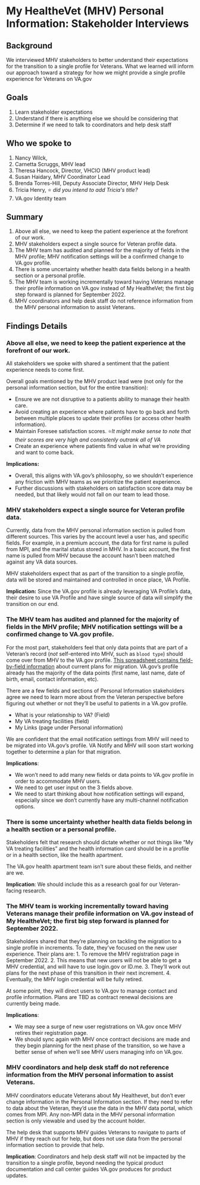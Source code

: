 # My HealtheVet (MHV) Personal Information: Stakeholder Interviews

## Background
We interviewed MHV stakeholders to better understand their expectations for the transition to a single profile for Veterans. What we learned will inform our approach toward a strategy for how we might provide a single profile experience for Veterans on VA.gov

## Goals
1. Learn stakeholder expectations
2. Understand if there is anything else we should be considering that 
3. Determine if we need to talk to coordinators and help desk staff

## Who we spoke to
1. Nancy Wilck, 
2. Carnetta Scruggs, MHV lead
3. Theresa Hancock, Director, VHCIO (MHV product lead)
4. Susan Haidary, MHV Coordinator Lead
5. Brenda Torres-Hill,  Deputy Associate Director, MHV Help Desk
6. Tricia Henry, ⭐ *did you intend to add Tricia's title?*
7. VA.gov Identity team

## Summary
1. Above all else, we need to keep the patient experience at the forefront of our work.
2. MHV stakeholders expect a single source for Veteran profile data.
3. The MHV team has audited and planned for the majority of fields in the MHV profile; MHV notification settings will be a confirmed change to VA.gov profile.
4. There is some uncertainty whether health data fields belong in a health section or a personal profile.
5. The MHV team is working incrementally toward having Veterans manage their profile information on VA.gov instead of My HealtheVet; the first big step forward is planned for September 2022.
6. MHV coordinators and help desk staff do not reference information from the MHV personal information to assist Veterans. 


## Findings Details
### Above all else, we need to keep the patient experience at the forefront of our work.
All stakeholders we spoke with shared a sentiment that the patient experience needs to come first.  

Overall goals mentioned by the MHV product lead were (not only for the personal information section, but for the entire transition):
- Ensure we are not disruptive to a patients ability to manage their health care.
- Avoid creating an experience where patients have to go back and forth between multiple places to update their profiles (or access other health information).
- Maintain Foresee satisfaction scores. ⭐*It might make sense to note that their scores are very high and consistenly outrank all of VA*
- Create an experience where patients find value in what we’re providing and want to come back.

**Implications:** 
- Overall, this aligns with VA.gov’s philosophy, so we shouldn’t experience any friction with MHV teams as we prioritize the patient experience.
- Further discussions with stakeholders on satisfaction score data may be needed, but that likely would not fall on our team to lead those.
	
### MHV stakeholders expect a single source for Veteran profile data. 
Currently, data from the MHV personal information section is pulled from different sources. This varies by the account level a user has, and specific fields. For example, in a premium account, the data for first name is pulled from MPI, and the marital status stored in MHV. In a basic account, the first name is pulled from MHV because the account hasn’t been matched against any VA data sources.

MHV stakeholders expect that as part of the transition to a single profile, data will be stored and maintained and controlled in once place, VA Profile. 

**Implication:** Since the VA.gov profile is already leveraging VA Profile’s data, their desire to use VA Profile and have single source of data will simplify the transition on our end.

### The MHV team has audited and planned for the majority of fields in the MHV profile; MHV notification settings will be a confirmed change to VA.gov profile.

For the most part, stakeholders feel that only data points that are part of a Veteran’s record (*not* self-entered into MHV, such as `blood type`) should come over from MHV to the VA.gov profile.  [This spreadsheet contains field-by-field information](https://github.com/department-of-veterans-affairs/va.gov-team/blob/master/products/identity-personalization/profile/mhv-profile-research/comparison/mhv-profile-audit.xlsx) about current plans for migration.  VA.gov’s profile already has the majority of the data points (first name, last name, date of birth, email, contact information, etc).

There are a few fields and sections of Personal Information stakeholders agree we need to learn more about from the Veteran perspective before figuring out whether or not they’ll be useful to patients in a VA.gov profile.
- What is your relationship to VA? (Field)
- My VA treating facilities (field)
- My Links (page under Personal information)

We are confident that the email notification settings from MHV will need to be migrated into VA.gov’s profile. VA Notify and MHV will soon start working together to determine a plan for that migration.

**Implications**: 
- We won’t need to add many new fields or data points to VA.gov profile in order to accommodate MHV users.
- We need to get user input on the 3 fields above.
- We need to start thinking about how notification settings will expand, especially since we don’t currently have any multi-channel notification options.
	
### There is some uncertainty whether health data fields belong in a health section or a personal profile.
Stakeholders felt that research should dictate whether or not things like “My VA treating facilities” and the health information card should be in a profile or in a health section, like the health apartment.

The VA.gov health apartment team isn’t sure about these fields, and neither are we. 

**Implication**: We should include this as a research goal for our Veteran-facing research.


### The MHV team is working incrementally toward having Veterans manage their profile information on VA.gov instead of My HealtheVet; the first big step forward is planned for September 2022.

Stakeholders shared that they’re planning on tackling the migration to a single profile in increments. To date, they’ve focused on the new user experience. Their plans are:
	1. To remove the MHV registration page in September 2022.
	2. This means that new users will not be able to get a MHV credential, and will have to use login.gov or ID.me.
	3. They’ll work out plans for the next phase of this transition in their next increment.
	4. Eventually, the MHV login credential will be fully retired.

At some point, they will direct users to VA.gov to manage contact and profile information. Plans are TBD as contract renewal decisions are currently being made.

**Implications**:
- We may see a surge of new user registrations on VA.gov once MHV retires their registration page. 
- We should sync again with MHV once contract decisions are made and they begin planning for the next phase of the transition, so we have a better sense of when we’ll see MHV users managing info on VA.gov.

### MHV coordinators and help desk staff do not reference information from the MHV personal information to assist Veterans. 

MHV coordinators educate Veterans about My Healthevet, but don’t ever change information in the Personal Information section. If they need to refer to data about the Veteran, they’d use the data in the MHV data portal, which comes from MPI. Any non-MPI data in the MHV personal information section is only viewable and used by the account holder.

The help desk that supports MHV guides Veterans to navigate to parts of MHV if they reach out for help, but does not use data from the personal information section to provide that help.

**Implication**: Coordinators and help desk staff will not be impacted by the transition to a single profile, beyond needing the typical product documentation and call center guides VA.gov produces for product updates.
